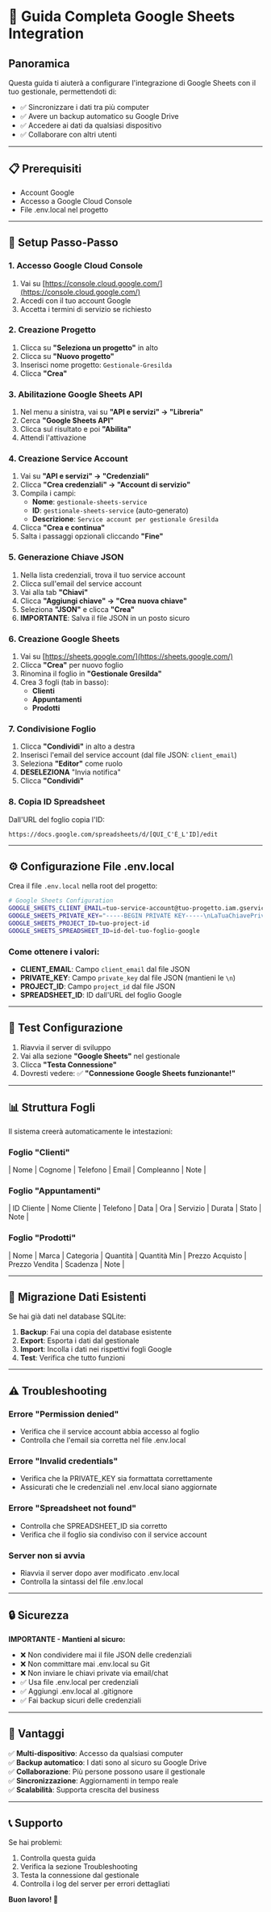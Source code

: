 # 🚀 Guida Completa Google Sheets Integration

## Panoramica
Questa guida ti aiuterà a configurare l'integrazione di Google Sheets con il tuo gestionale, permettendoti di:
- ✅ Sincronizzare i dati tra più computer
- ✅ Avere un backup automatico su Google Drive  
- ✅ Accedere ai dati da qualsiasi dispositivo
- ✅ Collaborare con altri utenti

---

## 📋 Prerequisiti
- Account Google
- Accesso a Google Cloud Console
- File .env.local nel progetto

---

## 🔧 Setup Passo-Passo

### 1. Accesso Google Cloud Console
1. Vai su [https://console.cloud.google.com/](https://console.cloud.google.com/)
2. Accedi con il tuo account Google
3. Accetta i termini di servizio se richiesto

### 2. Creazione Progetto
1. Clicca su **"Seleziona un progetto"** in alto
2. Clicca su **"Nuovo progetto"**
3. Inserisci nome progetto: `Gestionale-Gresilda`
4. Clicca **"Crea"**

### 3. Abilitazione Google Sheets API
1. Nel menu a sinistra, vai su **"API e servizi" → "Libreria"**
2. Cerca **"Google Sheets API"**
3. Clicca sul risultato e poi **"Abilita"**
4. Attendi l'attivazione

### 4. Creazione Service Account
1. Vai su **"API e servizi" → "Credenziali"**
2. Clicca **"Crea credenziali" → "Account di servizio"**
3. Compila i campi:
   - **Nome**: `gestionale-sheets-service`
   - **ID**: `gestionale-sheets-service` (auto-generato)
   - **Descrizione**: `Service account per gestionale Gresilda`
4. Clicca **"Crea e continua"**
5. Salta i passaggi opzionali cliccando **"Fine"**

### 5. Generazione Chiave JSON
1. Nella lista credenziali, trova il tuo service account
2. Clicca sull'email del service account
3. Vai alla tab **"Chiavi"**
4. Clicca **"Aggiungi chiave" → "Crea nuova chiave"**
5. Seleziona **"JSON"** e clicca **"Crea"**
6. **IMPORTANTE**: Salva il file JSON in un posto sicuro

### 6. Creazione Google Sheets
1. Vai su [https://sheets.google.com/](https://sheets.google.com/)
2. Clicca **"Crea"** per nuovo foglio
3. Rinomina il foglio in **"Gestionale Gresilda"**
4. Crea 3 fogli (tab in basso):
   - **Clienti**
   - **Appuntamenti** 
   - **Prodotti**

### 7. Condivisione Foglio
1. Clicca **"Condividi"** in alto a destra
2. Inserisci l'email del service account (dal file JSON: `client_email`)
3. Seleziona **"Editor"** come ruolo
4. **DESELEZIONA** "Invia notifica"
5. Clicca **"Condividi"**

### 8. Copia ID Spreadsheet
Dall'URL del foglio copia l'ID:
```
https://docs.google.com/spreadsheets/d/[QUI_C'È_L'ID]/edit
```

---

## ⚙️ Configurazione File .env.local

Crea il file `.env.local` nella root del progetto:

```bash
# Google Sheets Configuration
GOOGLE_SHEETS_CLIENT_EMAIL=tuo-service-account@tuo-progetto.iam.gserviceaccount.com
GOOGLE_SHEETS_PRIVATE_KEY="-----BEGIN PRIVATE KEY-----\nLaTuaChiavePrivataQui\n-----END PRIVATE KEY-----\n"
GOOGLE_SHEETS_PROJECT_ID=tuo-project-id
GOOGLE_SHEETS_SPREADSHEET_ID=id-del-tuo-foglio-google
```

### Come ottenere i valori:
- **CLIENT_EMAIL**: Campo `client_email` dal file JSON
- **PRIVATE_KEY**: Campo `private_key` dal file JSON (mantieni le `\n`)
- **PROJECT_ID**: Campo `project_id` dal file JSON  
- **SPREADSHEET_ID**: ID dall'URL del foglio Google

---

## 🧪 Test Configurazione

1. Riavvia il server di sviluppo
2. Vai alla sezione **"Google Sheets"** nel gestionale
3. Clicca **"Testa Connessione"**
4. Dovresti vedere: ✅ **"Connessione Google Sheets funzionante!"**

---

## 📊 Struttura Fogli

Il sistema creerà automaticamente le intestazioni:

### Foglio "Clienti"
| Nome | Cognome | Telefono | Email | Compleanno | Note |

### Foglio "Appuntamenti"  
| ID Cliente | Nome Cliente | Telefono | Data | Ora | Servizio | Durata | Stato | Note |

### Foglio "Prodotti"
| Nome | Marca | Categoria | Quantità | Quantità Min | Prezzo Acquisto | Prezzo Vendita | Scadenza | Note |

---

## 🔄 Migrazione Dati Esistenti

Se hai già dati nel database SQLite:

1. **Backup**: Fai una copia del database esistente
2. **Export**: Esporta i dati dal gestionale 
3. **Import**: Incolla i dati nei rispettivi fogli Google
4. **Test**: Verifica che tutto funzioni

---

## ⚠️ Troubleshooting

### Errore "Permission denied"
- Verifica che il service account abbia accesso al foglio
- Controlla che l'email sia corretta nel file .env.local

### Errore "Invalid credentials" 
- Verifica che la PRIVATE_KEY sia formattata correttamente
- Assicurati che le credenziali nel .env.local siano aggiornate

### Errore "Spreadsheet not found"
- Controlla che SPREADSHEET_ID sia corretto
- Verifica che il foglio sia condiviso con il service account

### Server non si avvia
- Riavvia il server dopo aver modificato .env.local
- Controlla la sintassi del file .env.local

---

## 🔒 Sicurezza

**IMPORTANTE - Mantieni al sicuro:**
- ❌ Non condividere mai il file JSON delle credenziali
- ❌ Non committare mai .env.local su Git
- ❌ Non inviare le chiavi private via email/chat
- ✅ Usa file .env.local per credenziali
- ✅ Aggiungi .env.local al .gitignore
- ✅ Fai backup sicuri delle credenziali

---

## 🎯 Vantaggi

✅ **Multi-dispositivo**: Accesso da qualsiasi computer  
✅ **Backup automatico**: I dati sono al sicuro su Google Drive  
✅ **Collaborazione**: Più persone possono usare il gestionale  
✅ **Sincronizzazione**: Aggiornamenti in tempo reale  
✅ **Scalabilità**: Supporta crescita del business

---

## 📞 Supporto

Se hai problemi:
1. Controlla questa guida
2. Verifica la sezione Troubleshooting  
3. Testa la connessione dal gestionale
4. Controlla i log del server per errori dettagliati

**Buon lavoro! 🎉**
